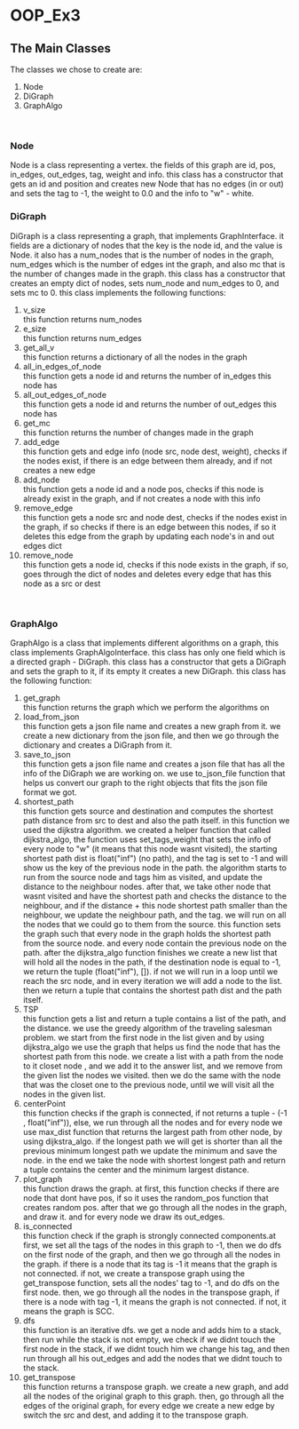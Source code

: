 # OOP_Ex3
## The Main Classes
The classes we chose to create are: </br>
1. Node
2. DiGraph
3. GraphAlgo
</br>

### Node
Node is a class representing a vertex. the fields of this graph are id, pos, in_edges, out_edges, tag, weight and info. this class has a constructor that gets an id and position and creates new Node that has no edges (in or out) and sets the tag to -1, the weight to 0.0 and the info to "w" - white.
</br>

### DiGraph
DiGraph is a class representing a graph, that implements GraphInterface. it fields are a dictionary of nodes that the key is the node id, and the value is Node. it also has a num_nodes that is the number of nodes in the graph, num_edges which is the number of edges int the graph, and also mc that is the number of changes made in the graph. this class has a constructor that creates an empty dict of nodes, sets num_node and num_edges to 0, and sets mc to 0. this class implements the following functions: </br>
1. v_size </br> this function returns num_nodes
2. e_size </br> this function returns num_edges
3. get_all_v </br> this function returns a dictionary of all the nodes in the graph
4. all_in_edges_of_node </br> this function gets a node id and returns the number of in_edges this node has
5. all_out_edges_of_node </br> this function gets a node id and returns the number of out_edges this node has
6. get_mc </br> this function returns the number of changes made in the graph
7. add_edge </br> this function gets and edge info (node src, node dest, weight), checks if the nodes exist, if there is an edge between them already, and if not creates a new edge
8. add_node </br> this function gets a node id and a node pos, checks if this node is already exist in the graph, and if not creates a node with this info
9. remove_edge </br> this function gets a node src and node dest, checks if the nodes exist in the graph, if so checks if there is an edge between this nodes, if so it deletes this edge from the graph by updating each node's in and out edges dict
10. remove_node </br> this function gets a node id, checks if this node exists in the graph, if so, goes through the dict of nodes and deletes every edge that has this node as a src or dest 
</br>

### GraphAlgo
GraphAlgo is a class that implements different algorithms on a graph, this class implements GraphAlgoInterface. this class has only one field which is a directed graph - DiGraph. this class has a constructor that gets a DiGraph and sets the graph to it, if its empty it creates a new DiGraph.
this class has the following function:
1. get_graph </br> this function returns the graph which we perform the algorithms on
2. load_from_json </br> this function gets a json file name and creates a new graph from it. we create a new dictionary from the json file, and then we go through the dictionary and creates a DiGraph from it.
3. save_to_json </br> this function gets a json file name and creates a json file that has all the info of the DiGraph we are working on. we use to_json_file function that helps us convert our graph to the right objects that fits the json file format we got.
4. shortest_path </br> this function gets source and destination and computes the shortest path distance from src to dest and also the path itself. in this function we used the dijkstra algorithm. we created a helper function that called dijkstra_algo, the function uses set_tags_weight that sets the info of every node to "w" (it means that this node wasnt visited), the starting shortest path dist is float("inf") (no path), and the tag is set to -1 and will show us the key of the previous node in the path. the algorithm starts to run from the source node and tags him as visited, and update the distance to the neighbour nodes. after that, we take other node that wasnt visited and have the shortest path and checks the distance to the neighbour, and if the distance + this node shortest path smaller than the neighbour, we update the neighbour path, and the tag. we will run on all the nodes that we could go to them from the source. this function sets the graph such that every node in the graph holds the shortest path from the source node. and every node contain the previous node on the path. after the dijkstra_algo function finishes we create a new list that will hold all the nodes in the path, if the destination node is equal to -1, we return the tuple (float("inf"), []). if not we will run in a loop until we reach the src node, and in every iteration we will add a node to the list. then we return a tuple that contains the shortest path dist and the path itself.
5. TSP </br> this function gets a list and return  a tuple contains a list of the path, and the distance. we use the greedy algorithm of the traveling salesman problem. we start from the first node in the list given and by using dijkstra_algo we use the graph that helps us find the node that has the shortest path from this node. we create a list with a path from the node to it closet node , and we add it to the answer list, and we remove from the given list the nodes we visited. then we do the same with the node that was the closet one to the previous node, until we will visit all the nodes in the given list. 
6. centerPoint </br> this function checks if the graph is connected, if not returns a tuple - (-1 , float("inf")), else, we run through all the nodes and for every node we use max_dist function that returns the largest path from other node, by using dijkstra_algo. if the longest path we will get is shorter than all the previous minimum longest path we update the minimum and save the node. in the end we take the node with shortest longest path and return a tuple contains the center and the minimum largest distance.
7. plot_graph </br> this function draws the graph. at first, this function checks if there are node that dont have pos, if so it uses the random_pos function that creates random pos. after that we go through all the nodes in the graph, and draw it. and for every node we draw its out_edges.
8. is_connected </br> this function check if the graph is strongly connected components.at first,  we set all the tags of the nodes in this graph to -1, then we do dfs on the first node of the graph, and then we go through all the nodes in the graph. if there is a node that its tag is -1 it means that the graph is not connected. if not, we create a transpose graph using the get_transpose function, sets all the nodes' tag to -1, and do dfs on the first node. then, we go through all the nodes in the transpose graph, if there is a node with tag -1, it means the graph is not connected. if not, it means the graph is SCC.
9. dfs </br> this function is an iterative dfs. we get a node and adds him to a stack, then run while the stack is not empty, we check if we didnt touch the first node in the stack, if we didnt touch him we change his tag, and then run through all his out_edges and add the nodes that we didnt touch to the stack.
10. get_transpose </br> this function returns a transpose graph. we create a new graph, and add all the nodes of the original graph to this graph. then, go through all the edges of the original graph, for every edge we create a new edge by switch the src and dest, and adding it to the transpose graph.




